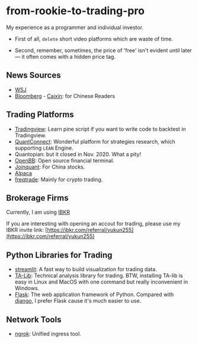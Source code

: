 # from-rookie-to-trading-pro
My experience as a programmer and individual investor.

- First of all, `delete` short video platforms which are waste of time.

- Second, remember, sometimes, the price of 'free' isn't evident until later — it often comes with a hidden price tag.

## News Sources
- [WSJ](https://www.wsj.com/)
- [Bloomberg](https://www.bloomberg.com/) - [Caixin](https://www.caixin.com/): for Chinese Readers

## Trading Platforms
- [Tradingview](https://www.tradingview.com/): Learn pine script if you want to write code to backtest in Tradingview.
- [QuantConnect](https://www.quantconnect.com): Wonderful platform for strategies research, which supporting `LEAN` Engine.
- Quantopian: but it closed in Nov. 2020. What a pity!
- [OpenBB](https://github.com/OpenBB-finance/OpenBBTerminal): Open source financial terminal.
- [Joinquant](https://www.joinquant.com/): For China stocks.
- [Alpaca](https://alpaca.markets/)
- [freqtrade](https://www.freqtrade.io/en/stable/): Mainly for crypto trading.

## Brokerage Firms
Currently, I am using [IBKR](https://www.interactivebrokers.com/en/home.php)

If you are interesting with opening an accout for trading, please use my IBKR invite link:  [https://ibkr.com/referral/yukun255](https://ibkr.com/referral/yukun255)

## Python Libraries for Trading 
- [streamlit](https://github.com/streamlit/streamlit): A fast way to build visualization for trading data.
- [TA-Lib](https://github.com/TA-Lib/ta-lib): Technical analysis library for trading. BTW, installing TA-lib is easy in Linux and MacOS with one command but really inconvenient in Windows.
- [Flask](https://github.com/pallets/flask): The web application framework of Python. Compared with [django](https://github.com/django/django), I prefer Flask cause it's much easier to use.

## Network Tools
- [ngrok](https://github.com/ngrok): Unified ingress tool.